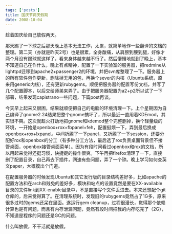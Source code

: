 ```yaml
--- 
tags: ['posts']
title: 国庆节两天假期
date: 2008-10-04
---
```

趁着国庆给自己放假两天。

那天踢了一下球之后那天晚上基本无法工作，太累，就简单地作一些翻译的文档的整理。第二天（亦就是昨天2号）也是很累，全身酸痛，从肩膀到腰到腿，好像才两个月没有踢球就这样了，看来身体越来越不行了。然后懵懵地就到了晚上，基本不知道自己在作什么，晚上有点精神，配置了一下实验室的服务器，把redmine从lighttpd迁移到apache2+passenger2的环境，并把svn库整理了一下。服务器上的所有软件包作更新，删除掉无用的包，再换个sever的内核（Ubuntu系统，原来用generic内核），还有更新rubygems。顺便把服务器的配置写份文档，并写了几个配置脚本，以后交给师弟来弄了。由于把服务器配置为a2+p2所以试了一下部署，结果发现capistrano一些问题，下篇post再谈。

今天早上起来又很困，结果就顺便把自己的电脑的环境清理一下。上个星期因为自己编译了gnome2.24结果把整个gnome搞坏了，所以最近一直用着KDEmod，其实很不爽。这次就趁火打劫地把gnome和kdemod整个完整删掉，换个轻量级的环境，一开始是openbox+rox+fbpanel+feh，配置挺烦一下，弄到最后换成openbox+rox+lxpanel。中间折腾了一下panel，又折腾了一下session，还要分配好rox和openbox的分工（有多种分工方法，最后选了rox负责桌面背景但不接管桌面，openbox接管桌面菜单）。因为有段时间看过openbox和rox的文档，所以用起来觉得还挺习惯，快捷键的操作很爽。下午再把firefox清理了一下，直接删了配置目录，自己再去下插件，网速有些问题，弄了一个钟。晚上学习如何查英文paper，大概摸出个门道。

在配置服务器的时候发现Ubuntu和其它发行版的目录结构差好多，比如apache的配置方法和在arch和贱兔的差好多，模块和站点的设置竟然是要在XX-available目录的文件link到XX-enable目录中，不是直接写个文件丢进去。本来还想配个git仓库的，后来觉得算了。在清理系统时，发现旧的rubygems竟然占了1G多，原来很多过时的gems还呆在里面。遂运行gem cleanup，过程很漫长，觉得那个依赖计算也是有问题，而且有内存泄漏问题，竟然有段时间把我的内存吃完了（2G），不知道是程序的问题还是GC的问题。

什么叫放假，不干活就是放假。

